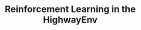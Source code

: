 ---
title: "Reinforcement Learning in the HighwayEnv"
excerpt: "A personal project to implement RL methods and test on the HighwayEnv."
collection: portfolio
---